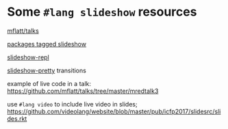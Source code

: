 # Some `#lang slideshow` resources 

[mflatt/talks](https://github.com/mflatt/talks/)

[packages tagged slideshow](https://pkgd.racket-lang.org/pkgn/search?tags=slideshow)

[slideshow-repl](https://github.com/mflatt/slideshow-repl)

[slideshow-pretty](https://github.com/LeifAndersen/slideshow-pretty) transitions

example of live code in a talk: https://github.com/mflatt/talks/tree/master/mredtalk3

use `#lang video` to include live video in slides; 
https://github.com/videolang/website/blob/master/pub/icfp2017/slidesrc/slides.rkt